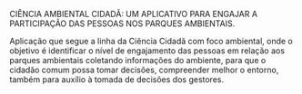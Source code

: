 CIÊNCIA AMBIENTAL CIDADÃ: UM APLICATIVO PARA ENGAJAR A PARTICIPAÇÃO DAS PESSOAS NOS PARQUES AMBIENTAIS.

Aplicação que segue a linha da Ciência Cidadã com foco ambiental, onde o objetivo é identificar o nível de engajamento das pessoas em relação aos parques ambientais coletando informações do ambiente, para que o cidadão comum possa tomar decisões, compreender melhor o entorno, também para auxílio à tomada de decisões dos gestores.

